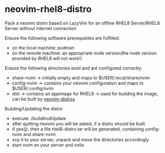 # neovim-rhel8-distro

Pack a neovim distro based on LazyVim for an offline RHEL8 Server/RHEL8 Server without internet connection

Ensure the following software prerequisites are fulfilled:

- on the local machine: podman
- on the remote machine: an appropriate node version(the node version provided by RHEL8 will not work!)

Ensure the following directories exist and are configured correctly:

- share-nvim -> initially empty and maps to $USER/.local/share/nvim
- config-nvim -> contains your neovim configuration and maps to $USER/.config/nvim
- dist -> contains an appimage for RHEL8 -> used for building the image, can be built by [neovim-distros](https://github.com/indika-dev/neovim-distros)

Building/Updating the distro

- execute ./buildAndUpdate
- after quitting neovim you will be asked, if a distro should be built
- if yes(j), then a file rhel8-distro.tar will be generated, containing config-nvim and share-nvim
- scp it to your server, unpack and move the directories accordingly
- start nvim on your server and voila
